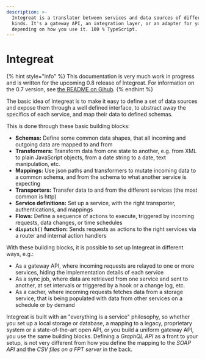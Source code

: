 ```yaml
---
description: >-
  Integreat is a translator between services and data sources of different
  kinds. It's a gateway API, an integration layer, or an adapter for your APIs –
  depending on how you use it. 100 % TypeScript.
---
```


# Integreat

{% hint style="info" %}
This documentation is very much work in progress and is written for the upcoming 0.8 release of Integreat. For information on the 0.7 version, see [the README on Gihub](https://github.com/integreat-io/integreat).
{% endhint %}

The basic idea of Integreat is to make it easy to define a set of data sources and expose them through a well defined interface, to abstract away the specifics of each service, and map their data to defined schemas.

This is done through these basic building blocks:

* **Schemas:** Define some common data shapes, that all incoming and outgoing data are mapped to and from
* **Transformers:** Transform data from one state to another, e.g. from XML to plain JavaScript objects, from a date string to a date, text manipulation, etc.
* **Mappings:** Use json paths and transformers to mutate incoming data to a common schema, and from the schema to what another service is expecting
* **Transporters:** Transfer data to and from the different services \(the most common is http\)
* **Service definitions:** Set up a service, with the right transporter, authentications, and mappings
* **Flows:** Define a sequence of actions to execute, triggered by incoming requests, data changes, or time schedules
* **`dispatch()` function:** Sends requests as actions to the right services via a router and internal action handlers

With these building blocks, it is possible to set up Integreat in different ways, e.g.:

* As a gateway API, where incoming requests are relayed to one or more services, hiding the implementation details of each service
* As a sync job, where data are retrieved from one service and sent to another, at set intervals or triggered by a hook or a change log, etc.
* As a cacher, where incoming requests fetches data from a storage service, that is being populated with data from other services on a schedule or by demand

Integreat is built with an "everything is a service" philosophy, so whether you set up a local storage or database, a mapping to a legacy, proprietary system or a state-of-the-art open API, or you build a uniform gateway API, you use the same building blocks. Defining a _GraphQL API_ as a front to your setup, is not very different from how you define the mapping to the _SOAP API_ and the _CSV files on a FPT server_ in the back.

